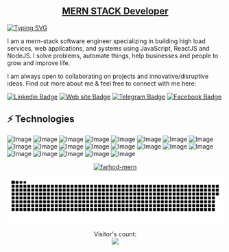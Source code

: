 <h2 align="center"><a href="https://farhod.vercel.app/" style="text-decoration: none, color:#00EF07">MERN STACK Developer</a></h2>

[![Typing SVG](https://readme-typing-svg.demolab.com?font=Fira+Code&pause=1000&color=00BE02&width=435&lines=Hi+%2C+I'm++Farhod;I'm+from+Uzbekistan;I+am+a+mern-stack+software+engineer+)](https://git.io/typing-svg)

I am a mern-stack software engineer specializing in building high load services, web applications, and systems using JavaScript, ReactJS and NodeJS. I solve problems, automate things, help businesses and people to grow and improve life. </br>

I am always open to collaborating on projects and innovative/disruptive ideas. Find out more about me & feel free to connect with me here:

[![Linkedin Badge](https://img.shields.io/badge/LinkedIn-00BE02?style=for-the-badge&logo=linkedin&logoColor=white)](https://www.linkedin.com/in/farhod-shuhratovich/)
[![Web site Badge](	https://img.shields.io/badge/website-00BE02?style=for-the-badge&logo=About.me&logoColor=white)](https://farhod.vercel.app)
[![Telegram Badge](https://img.shields.io/badge/Telegram-00BE02?style=for-the-badge&logo=telegram&logoColor=white)](https://t.me/Farhod_shuhratovich)
[![Facebook Badge](https://img.shields.io/badge/Facebook-00BE02?style=for-the-badge&logo=facebook&logoColor=white)](https://www.facebook.com/farhod_shuhratovich/) 

<!-- <h2 align="left"><a href="https://farhod.vercel.app/" style="text-decoration: none">💻 About Me:</a></h2>

- :computer: I'm currently working on Nodejs
- :hourglass_flowing_sand:  Exploring Microservices & Event Driven Architecture
- :triangular_flag_on_post: I teach code on YouTube
- :muscle: Do Bodybuilding & Calisthenics
- :rocket: Always ready to collaborate for Dev Experiments
 -->
## ⚡ Technologies
![Image](https://img.shields.io/badge/-HTML5-00BE02?style=for-the-badge&logo=html5&logoColor=white)
![Image](https://img.shields.io/badge/-CSS3-00BE02?style=for-the-badge&logo=css3)
![Image](https://img.shields.io/badge/Sass-00BE02?style=for-the-badge&logo=sass&logoColor=white)
![Image](https://img.shields.io/badge/Tailwind_CSS-00BE02?style=for-the-badge&logo=tailwind-css&logoColor=white)
![Image](https://img.shields.io/badge/-Bootstrap-00BE02?style=for-the-badge&logo=bootstrap)
![Image](https://img.shields.io/badge/JavaScript-00BE02?style=for-the-badge&logo=javascript&logoColor=F7DF1E)
![Image](https://img.shields.io/badge/React-00BE02?style=for-the-badge&logo=react&logoColor=61DAFB)
![Image](https://img.shields.io/badge/Redux-00BE02?style=for-the-badge&logo=redux&logoColor=white)
![Image](https://img.shields.io/badge/next.js-00BE02?style=for-the-badge&logo=nextdotjs&logoColor=white)
![Image](https://img.shields.io/badge/GraphQl-00BE02?style=for-the-badge&logo=graphql&logoColor=white)
![Image](https://img.shields.io/badge/PostgreSQL-00BE02?style=for-the-badge&logo=postgresql&logoColor=white)
![Image](https://img.shields.io/badge/Node.js-00BE02?style=for-the-badge&logo=nodedotjs&logoColor=white)
![Image](https://img.shields.io/badge/Express.js-00BE02?style=for-the-badge&logo=express&logoColor=white)
![Image](https://img.shields.io/badge/MongoDB-00BE02?style=for-the-badge&logo=mongodb&logoColor=white)
![Image](https://img.shields.io/badge/TypeScript-00BE02?style=for-the-badge&logo=typescript&logoColor=white)
![Image](https://img.shields.io/badge/Socket.io-00BE02?&style=for-the-badge&logo=Socket.io&logoColor=white)
![Image](https://img.shields.io/badge/Webpack-00BE02?style=for-the-badge&logo=Webpack&logoColor=white)
![Image](https://img.shields.io/badge/Figma-00BE02?style=for-the-badge&logo=figma&logoColor=white)
![Image](https://img.shields.io/badge/Git-00BE02?style=for-the-badge&logo=git&logoColor=white)
![Image](https://img.shields.io/badge/Linux-00BE02?style=for-the-badge&logo=linux&logoColor=black)
![Image](https://img.shields.io/badge/mac%20os-00BE02?style=for-the-badge&logo=macos&logoColor=F0F0F0)


<!-- [![Farhod's GitHub stats](https://github-readme-stats.vercel.app/api?username=anuraghazra)](#) -->
<!-- https://github.com/ryo-ma/github-profile-trophy -->
<p align="center" style="color: #00BE02"> <a href="#"><img src="https://github-profile-trophy.vercel.app/?username=mathletedev&theme=onestar&row=1&margin-w=15&margin-h=15&no-bg=false" alt="farhod-mern" /></a> </p>

<p align="center"><a href=#><img src="contributions.svg"></a></p>

<p align="center"> 
  Visitor's count: <br>
  <img src="https://profile-counter.glitch.me/Farhod-MERN/count.svg" />
</p>
